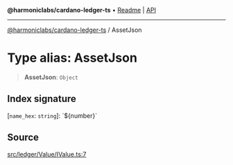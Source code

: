 **@harmoniclabs/cardano-ledger-ts** • [Readme](../Introduction.md) \| [API](../globals.md)

***

[@harmoniclabs/cardano-ledger-ts](../Introduction.md) / AssetJson

# Type alias: AssetJson

> **AssetJson**: `Object`

## Index signature

 \[`name_hex`: `string`\]: \`${number}\`

## Source

[src/ledger/Value/IValue.ts:7](https://github.com/HarmonicLabs/cardano-ledger-ts/blob/d1659b0/src/ledger/Value/IValue.ts#L7)
